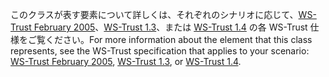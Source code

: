 <span data-ttu-id="a88ec-101">このクラスが表す要素について詳しくは、それぞれのシナリオに応じて、[WS-Trust February 2005](http://schemas.xmlsoap.org/ws/2005/02/trust/)、[WS-Trust 1.3](http://docs.oasis-open.org/ws-sx/ws-trust/200512/ws-trust-1.3-os.html)、または [WS-Trust 1.4](http://docs.oasis-open.org/ws-sx/ws-trust/v1.4/os/ws-trust-1.4-spec-os.html) の各 WS-Trust 仕様をご覧ください。</span><span class="sxs-lookup"><span data-stu-id="a88ec-101">For more information about the element that this class represents, see the WS-Trust specification that applies to your scenario: [WS-Trust February 2005](http://schemas.xmlsoap.org/ws/2005/02/trust/), [WS-Trust 1.3](http://docs.oasis-open.org/ws-sx/ws-trust/200512/ws-trust-1.3-os.html), or [WS-Trust 1.4](http://docs.oasis-open.org/ws-sx/ws-trust/v1.4/os/ws-trust-1.4-spec-os.html).</span></span>
